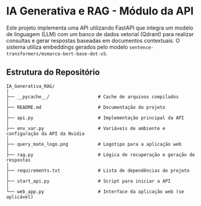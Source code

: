 # IA Generativa e RAG - Módulo da API

Este projeto implementa uma API utilizando FastAPI que integra um modelo de linguagem (LLM) com um banco de dados vetorial (Qdrant) para realizar consultas e gerar respostas baseadas em documentos contextuais. O sistema utiliza embeddings gerados pelo modelo `sentence-transformers/msmarco-bert-base-dot-v5`.

## Estrutura do Repositório

```plaintext
IA_Generativa_RAG/
│
├── __pycache__/                  # Cache de arquivos compilados
│
├── README.md                     # Documentação do projeto
│
├── api.py                        # Implementação principal da API
│
├── env_var.py                    # Variáveis de ambiente e configuração da API da Nvidia
│
├── query_mate_logo.png           # Logotipo para a aplicação web
│
├── rag.py                        # Lógica de recuperação e geração de respostas
│
├── requirements.txt              # Lista de dependências do projeto
│
├── start_api.py                  # Script para iniciar a API
│
└── web_app.py                    # Interface da aplicação web (se aplicável)
